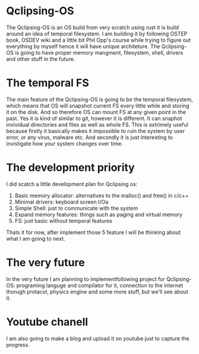 # Qclipsing-OS
The Qclipsing-OS is an OS build from very scratch using rust it is build around an idea of temporal filesystem. I am building it by following OSTEP book, OSDEV wiki and a little bit Phil Opp's course while trying to figure out everything by myself hence it will have unique architeture. The Qclipsing-OS is going to have proper memory mangment, filesystem, shell, drivers and other stuff in the future. 

# The temporal FS
The main feature of the Qclipsing-OS is going to be the temporal filesystem, which means that OS will snapshot current FS every little while and storing it on the disk. And so therefore OS can mount FS at any given point in the past. Yes it is kind of similar to git, however it is different. It can snaphot invividual directories and files as well as whole FS. This is extrimely useful because firstly it basically makes it impossible to ruin the system by user error, or any virus, malware etc. And secondly it is just interesting to invistigate how your system changes over time.

# The development priority
I did scatch a little development plan for Qclipsing os:

 1) Basic memory allocator: alternatives to the malloc() and free() in c/c++
 2) Minimal drivers: keyboard screen I/Oa
 3) Simple Shell: just to communicate with the system
 4) Expand memory features: things such as paging and virtual memory
 5) FS: just basic without temporal features

Thats it for now, after implement those 5 feature I will be thinking about what I am going to next.

# The very future
In the very future I am planning to implementfollowing project for Qclipsing-OS: programing languge and compilator for it, connection to the internet thorugh protacol, physics engine and some more stuff, but we'll see about it.

# Youtube chanell 
I am also going to make a blog and upload it on youtube just to capture the progress. 
